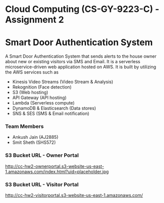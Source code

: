 # Cloud Computing (CS-GY-9223-C) - Assignment 2
# Smart Door Authentication System

 A Smart Door Authentication System that sends alerts to the house owner about new or existing visitors via SMS and Email. It is a serverless microservice-driven web application hosted on AWS. It is built by utilizing the AWS services such as 
 - Kinesis Video Streams (Video Stream & Analysis)
 - Rekognition (Face detection)
 - S3 (Web hosting)
 - API Gateway (API hosting)
 - Lambda (Serverless compute)
 - DynamoDB & Elasticsearch (Data stores)
 - SNS & SES (SMS & Email notification)

### Team Members
- Ankush Jain (AJ2885)
- Smit Sheth (SHS572)

### S3 Bucket URL - Owner Portal
http://cc-hw2-ownerportal.s3-website-us-east-1.amazonaws.com/index.html?uid=placeholder.jpg

### S3 Bucket URL - Visitor Portal
http://cc-hw2-visitorportal.s3-website-us-east-1.amazonaws.com/
